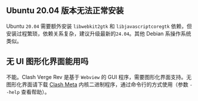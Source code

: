 ## Ubuntu 20.04 版本无法正常安装

Ubuntu `20.04` 需要额外安装 `libwebkit2gtk` 和 `libjavascriptcoregtk` 依赖，但安装过程繁琐，依赖关系复杂，建议升级最新的`24.04`。其他 Debian 系操作系统类似。

## 无 UI 图形化界面能用吗

不能。Clash Verge Rev 是基于 `Webview` 的 GUI 程序，需要图形化界面支持。无图形化界面请下载 [Clash Meta](https://github.com/MetaCubeX/mihomo/releases/latest) 内核二进制程序，通过命令行的方式使用（参数 `--help` 查看帮助）。
